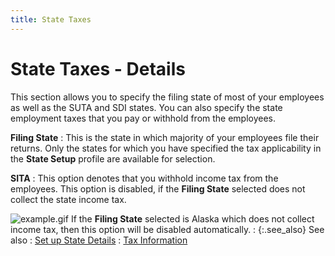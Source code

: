 ```yaml
---
title: State Taxes
---
```


# State Taxes - Details


This section allows you to specify the filing state of most of your employees as well as the SUTA and SDI states. You can also specify the state employment taxes that you pay or withhold from the employees.


**Filing State**
: This is the state in which majority of your employees file their returns. Only the states for which you have specified the tax applicability in the **State Setup** profile are available for selection.


**SITA**
: This option denotes that you withhold income tax from the employees. This option is disabled, if the **Filing State** selected does not collect the state income tax.


![example.gif]({{site.prl_baseurl}}/img/example.gif)  If the **Filing State** selected is Alaska which does not collect income tax, then this option will be disabled automatically.
: {:.see_also}
See also
: [Set up State Details]({{site.prl_baseurl}}/setup/state-setup/setting-up-state-details/setting_up_state_details.html)
: [Tax Information]({{site.prl_baseurl}}/setup/the-employee-template/tax_information_1.html)
